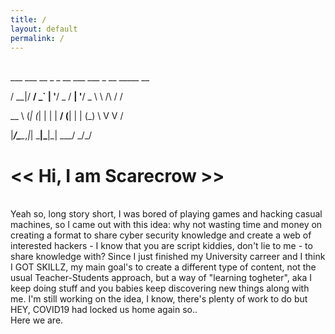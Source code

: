 ```yaml
---
title: /
layout: default
permalink: /
---
```

<br>
 ___  ___ __ _ _ __ ___  ___ _ __ _____      __
 
/ __|/ __/ _` | '__/ _ \/ __| '__/ _ \ \ /\ / /

\__ \ (_| (_| | | |  __/ (__| | | (_) \ V  V / 

|___/\___\__,_|_|  \___|\___|_|  \___/ \_/\_/ 

# << Hi, I am Scarecrow >>
<br>
Yeah so, long story short, I was bored of playing games and hacking casual machines, so I came out with this idea: why not wasting time and money on creating a format to share cyber security knowledge and create a web of interested hackers - I know that you are script kiddies, don't lie to me - to share knowledge with?
Since I just finished my University carreer and I think I GOT SKILLZ, my main goal's to create a different type of content, not the usual Teacher-Students approach, but a way of "learning togheter", aka I keep doing stuff and you babies keep discovering new things along with me. I'm still working on the idea, I know, there's plenty of work to do but HEY, COVID19 had locked us home again so..
<br>
Here we are.

